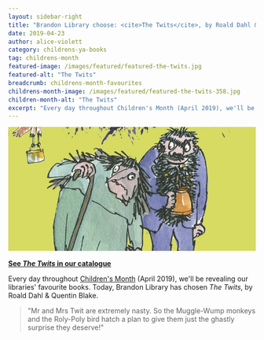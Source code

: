 ```yaml
---
layout: sidebar-right
title: "Brandon Library choose: <cite>The Twits</cite>, by Roald Dahl & Quentin Blake"
date: 2019-04-23
author: alice-violett
category: childrens-ya-books
tag: childrens-month
featured-image: /images/featured/featured-the-twits.jpg
featured-alt: "The Twits"
breadcrumb: childrens-month-favourites
childrens-month-image: /images/featured/featured-the-twits-358.jpg
children-month-alt: "The Twits"
excerpt: "Every day throughout Children's Month (April 2019), we'll be revealing our libraries' favourite books. Today, Brandon Library has chosen <cite>The Twits</cite>, by Roald Dahl & Quentin Blake."
---
```


![The Twits](/images/featured/featured-the-twits.jpg)

**[See <cite>The Twits</cite> in our catalogue](https://suffolk.spydus.co.uk/cgi-bin/spydus.exe/ENQ/OPAC/BIBENQ?BRN=1983070)**

Every day throughout [Children's Month](/childrens-month/) (April 2019), we'll be revealing our libraries' favourite books. Today, Brandon Library has chosen <cite>The Twits</cite>, by Roald Dahl & Quentin Blake.

> "Mr and Mrs Twit are extremely nasty. So the Muggle-Wump monkeys and the Roly-Poly bird hatch a plan to give them just the ghastly surprise they deserve!"
